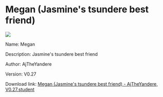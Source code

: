 # Megan (Jasmine's tsundere best friend)

<img src = "https://raw.githubusercontent.com/Arbiter1223/Koukou-Gurashi-Custom-Students/master/Students/Files/Megan%20(Jasmine's%20tsundere%20best%20friend).png">

Name: Megan

Description: Jasmine's tsundere best friend

Author: AjTheYandere

Version: V0.27

Download link: <a href="https://raw.githubusercontent.com/Arbiter1223/Koukou-Gurashi-Custom-Students/master/Students/Files/Megan%20(Jasmine's%20tsundere%20best%20friend)%20-%20AjTheYandere%2C%20V0.27.student">Megan (Jasmine's tsundere best friend) - AjTheYandere, V0.27.student</a>
